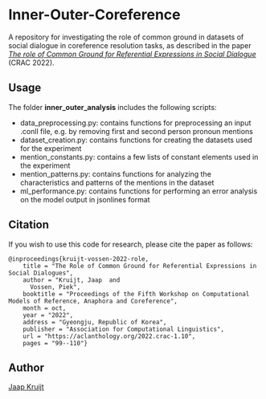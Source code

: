 # Inner-Outer-Coreference
A repository for investigating the role of common ground in datasets of social dialogue in coreference resolution tasks, as described in the paper [*The role of Common Ground for Referential Expressions in Social Dialogue*](https://aclanthology.org/2022.crac-1.10/) (CRAC 2022). 

## Usage
The folder **inner_outer_analysis** includes the following scripts:

- data_preprocessing.py: contains functions for preprocessing an input .conll file, e.g. by removing first and second person pronoun mentions
- dataset_creation.py: contains functions for creating the datasets used for the experiment
- mention_constants.py: contains a few lists of constant elements used in the experiment
- mention_patterns.py: contains functions for analyzing the characteristics and patterns of the mentions in the dataset
- ml_performance.py: contains functions for performing an error analysis on the model output in jsonlines format

## Citation
If you wish to use this code for research, please cite the paper as follows:

```
@inproceedings{kruijt-vossen-2022-role,
    title = "The Role of Common Ground for Referential Expressions in Social Dialogues",
    author = "Kruijt, Jaap  and
      Vossen, Piek",
    booktitle = "Proceedings of the Fifth Workshop on Computational Models of Reference, Anaphora and Coreference",
    month = oct,
    year = "2022",
    address = "Gyeongju, Republic of Korea",
    publisher = "Association for Computational Linguistics",
    url = "https://aclanthology.org/2022.crac-1.10",
    pages = "99--110"}
```

## Author
[Jaap Kruijt](https://github.com/jaapkruijt)

